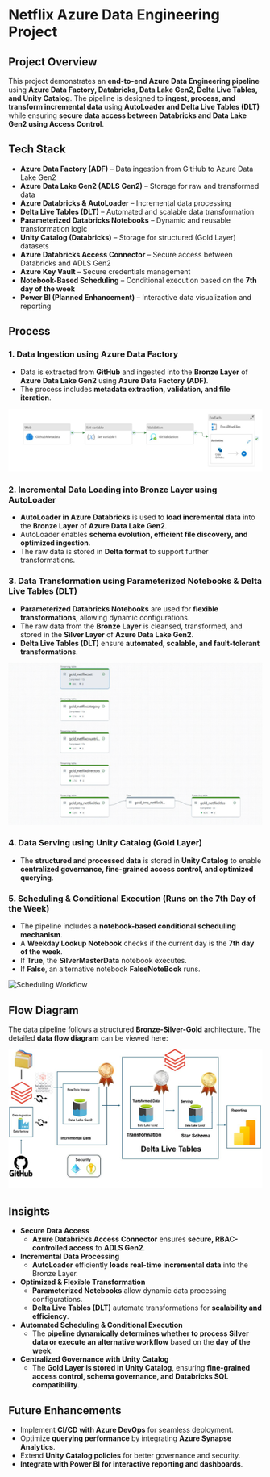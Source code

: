 # Netflix Azure Data Engineering Project

## Project Overview  
This project demonstrates an **end-to-end Azure Data Engineering pipeline** using **Azure Data Factory, Databricks, Data Lake Gen2, Delta Live Tables, and Unity Catalog**. The pipeline is designed to **ingest, process, and transform incremental data** using **AutoLoader and Delta Live Tables (DLT)** while ensuring **secure data access between Databricks and Data Lake Gen2 using Access Control**.

## Tech Stack  
- **Azure Data Factory (ADF)** – Data ingestion from GitHub to Azure Data Lake Gen2  
- **Azure Data Lake Gen2 (ADLS Gen2)** – Storage for raw and transformed data  
- **Azure Databricks & AutoLoader** – Incremental data processing  
- **Delta Live Tables (DLT)** – Automated and scalable data transformation  
- **Parameterized Databricks Notebooks** – Dynamic and reusable transformation logic  
- **Unity Catalog (Databricks)** – Storage for structured (Gold Layer) datasets  
- **Azure Databricks Access Connector** – Secure access between Databricks and ADLS Gen2  
- **Azure Key Vault** – Secure credentials management  
- **Notebook-Based Scheduling** – Conditional execution based on the **7th day of the week**  
- **Power BI (Planned Enhancement)** – Interactive data visualization and reporting  

## Process  
### **1. Data Ingestion using Azure Data Factory**  
   - Data is extracted from **GitHub** and ingested into the **Bronze Layer** of **Azure Data Lake Gen2** using **Azure Data Factory (ADF)**.  
   - The process includes **metadata extraction, validation, and file iteration**.  

   ![Azure Data Factory Pipeline](https://github.com/awsjvd/Netflix-Azure-Data-Engineering-Project/blob/main/DataFactory/Pipeline.JPG)  

### **2. Incremental Data Loading into Bronze Layer using AutoLoader**  
   - **AutoLoader in Azure Databricks** is used to **load incremental data** into the **Bronze Layer** of **Azure Data Lake Gen2**.  
   - AutoLoader enables **schema evolution, efficient file discovery, and optimized ingestion**.  
   - The raw data is stored in **Delta format** to support further transformations.  

### **3. Data Transformation using Parameterized Notebooks & Delta Live Tables (DLT)**  
   - **Parameterized Databricks Notebooks** are used for **flexible transformations**, allowing dynamic configurations.  
   - The raw data from the **Bronze Layer** is cleansed, transformed, and stored in the **Silver Layer** of **Azure Data Lake Gen2**.  
   - **Delta Live Tables (DLT)** ensure **automated, scalable, and fault-tolerant transformations**.  

   ![Delta Live Tables Pipeline](https://github.com/awsjvd/Netflix-Azure-Data-Engineering-Project/blob/main/Databricks/Delta%20Live%20Tables.JPG)  

### **4. Data Serving using Unity Catalog (Gold Layer)**  
   - The **structured and processed data** is stored in **Unity Catalog** to enable **centralized governance, fine-grained access control, and optimized querying**.  

### **5. Scheduling & Conditional Execution (Runs on the 7th Day of the Week)**  
   - The pipeline includes a **notebook-based conditional scheduling mechanism**.  
   - A **Weekday Lookup Notebook** checks if the current day is the **7th day of the week**.  
   - If **True**, the **SilverMasterData** notebook executes.  
   - If **False**, an alternative notebook **FalseNoteBook** runs.  

   ![Scheduling Workflow](https://github.com/awsjvd/Netflix-Azure-Data-Engineering-Project/blob/main/Scheduling/Scheduling_Diagram.JPG)  

## **Flow Diagram**  
The data pipeline follows a structured **Bronze-Silver-Gold** architecture. The detailed **data flow diagram** can be viewed here:  

![Data Flow](https://github.com/awsjvd/Netflix-Azure-Data-Engineering-Project/blob/main/Flow%20Diagram/Flow_Diagram.JPG)  

## Insights  
- **Secure Data Access**  
  - **Azure Databricks Access Connector** ensures **secure, RBAC-controlled access** to **ADLS Gen2**.  
- **Incremental Data Processing**  
  - **AutoLoader** efficiently **loads real-time incremental data** into the Bronze Layer.  
- **Optimized & Flexible Transformation**  
  - **Parameterized Notebooks** allow dynamic data processing configurations.  
  - **Delta Live Tables (DLT)** automate transformations for **scalability and efficiency**.  
- **Automated Scheduling & Conditional Execution**  
  - The **pipeline dynamically determines whether to process Silver data or execute an alternative workflow** based on the **day of the week**.  
- **Centralized Governance with Unity Catalog**  
  - The **Gold Layer is stored in Unity Catalog**, ensuring **fine-grained access control, schema governance, and Databricks SQL compatibility**.  

## Future Enhancements    
- Implement **CI/CD with Azure DevOps** for seamless deployment.  
- Optimize **querying performance** by integrating **Azure Synapse Analytics**.  
- Extend **Unity Catalog policies** for better governance and security.  
- **Integrate with Power BI for interactive reporting and dashboards**.  
